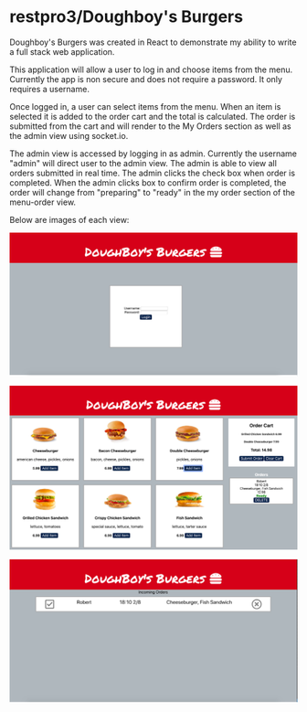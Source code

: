 # restpro3/Doughboy's Burgers

Doughboy's Burgers was created in React to demonstrate my ability to write a full stack web application.

This application will allow a user to log in and choose items from the menu. 
Currently the app is non secure and does not require a password. It only requires a username.

Once logged in, a user can select items from the menu.  When an item is selected it is added to the order cart and the total is calculated.  The order is submitted from the cart and will render to the My Orders section as well as the admin view using socket.io.

The admin view is accessed by logging in as admin.  Currently the username "admin" will direct user to the admin view.
The admin is able to view all orders submitted in real time.  The admin clicks the check box when order is completed.  When the admin clicks box to confirm order is completed, the order will change from "preparing" to "ready" in the my order section of the menu-order view.

Below are images of each view:

![](images/DBLogin.png)

![](images/DBMenu-Order.png)

![](images/DBAdmin.png)
